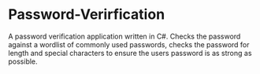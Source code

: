 # Password-Verirfication
A password verification application written in C#. Checks the password against a wordlist of commonly used passwords, checks the password for length and special characters to ensure the users password is as strong as possible.
